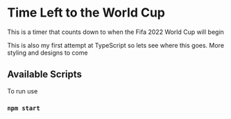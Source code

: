 # Time Left to the World Cup
This is a timer that counts down to when the Fifa 2022 World Cup will begin

This is also my first attempt at TypeScript so lets see where this goes. More styling and designs to come

## Available Scripts

To run use

### `npm start`


